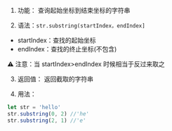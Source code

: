 1. 功能： 查询起始坐标到结束坐标的字符串

2. 语法：`str.substring(startIndex，endIndex]`

- startIndex：查找的起始坐标
- endIndex：查找的终止坐标(不包含)

⚠ 注意：当 startIndex>endIndex 时候相当于反过来取之

3. 返回值： 返回截取的字符串

4. 用法：

```js
let str = 'hello'
str.substring(0, 2) //'he'
str.substring(2, 1) //'e'
```
